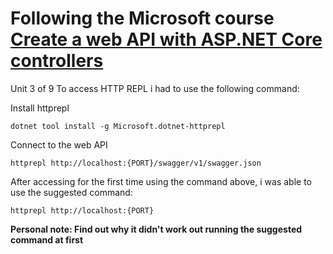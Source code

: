 # Following the Microsoft course [Create a web API with ASP.NET Core controllers](https://learn.microsoft.com/en-us/training/modules/build-web-api-aspnet-core/)

Unit 3 of 9
To access HTTP REPL i had to use the following command:

Install httprepl
```pwsh
dotnet tool install -g Microsoft.dotnet-httprepl
```

Connect to the web API
```pwsh
httprepl http://localhost:{PORT}/swagger/v1/swagger.json
```

After accessing for the first time using the command above, i was able to use the suggested command:
```pwsh
httprepl http://localhost:{PORT}
```

**Personal note: Find out why it didn't work out running the suggested command at first**